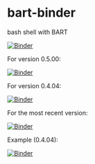 # bart-binder
bash shell with BART

[![Binder](https://mybinder.org/badge_logo.svg)](https://mybinder.org/v2/gh/mrirecon/bart-binder/master?filepath=bart.ipynb)

For version 0.5.00:

[![Binder](https://mybinder.org/badge_logo.svg)](https://mybinder.org/v2/gh/mrirecon/bart-binder/v0.5.00?filepath=bart.ipynb)

For version 0.4.04:

[![Binder](https://mybinder.org/badge_logo.svg)](https://mybinder.org/v2/gh/mrirecon/bart-binder/v0.4.04?filepath=bart.ipynb)

For the most recent version:

[![Binder](https://mybinder.org/badge_logo.svg)](https://mybinder.org/v2/gh/mrirecon/bart-binder/most-recent?filepath=bart.ipynb)


Example (0.4.04):

[![Binder](https://mybinder.org/badge_logo.svg)](https://mybinder.org/v2/gh/mrirecon/bart-binder/v0.4.04?filepath=example.ipynb)


